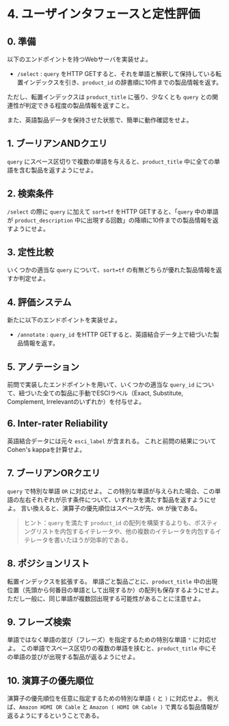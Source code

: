 # 4. ユーザインタフェースと定性評価

## 0. 準備

以下のエンドポイントを持つWebサーバを実装せよ。

- `/select` : `query` をHTTP GETすると、それを単語と解釈して保持している転置インデックスを引き、`product_id` の辞書順に10件までの製品情報を返す。

ただし、転置インデックスは `product_title` に張り、少なくとも `query` との関連性が判定できる程度の製品情報を返すこと。

また、英語製品データを保持させた状態で、簡単に動作確認をせよ。

## 1. ブーリアンANDクエリ

`query` にスペース区切りで複数の単語を与えると、`product_title` 中に全ての単語を含む製品を返すようにせよ。

## 2. 検索条件

`/select` の際に `query` に加えて `sort=tf` をHTTP GETすると、「`query` 中の単語が `product_description` 中に出現する回数」の降順に10件までの製品情報を返すようにせよ。

## 3. 定性比較

いくつかの適当な `query` について、`sort=tf` の有無どちらが優れた製品情報を返すか判定せよ。

## 4. 評価システム

新たに以下のエンドポイントを実装せよ。

- `/annotate` : `query_id` をHTTP GETすると、英語結合データ上で紐づいた製品情報を返す。

## 5. アノテーション

前問で実装したエンドポイントを用いて、いくつかの適当な `query_id` について、紐づいた全ての製品に手動でESCIラベル（Exact, Substitute, Complement, Irrelevantのいずれか）を付与せよ。

## 6. Inter-rater Reliability

英語結合データには元々 `esci_label` が含まれる。
これと前問の結果についてCohen's kappaを計算せよ。

## 7. ブーリアンORクエリ

`query` で特別な単語 `OR` に対応せよ。
この特別な単語が与えられた場合、この単語の左右それぞれが示す条件について、いずれかを満たす製品を返すようにせよ。
言い換えると、演算子の優先順位はスペースが先、`OR` が後である。

> ヒント：`query` を満たす `product_id` の配列を構築するよりも、ポスティングリストを内包するイテレータや、他の複数のイテレータを内包するイテレータを書いたほうが効率的である。

## 8. ポジションリスト

転置インデックスを拡張する。
単語ごと製品ごとに、`product_title` 中の出現位置（先頭から何番目の単語として出現するか）の配列も保存するようにせよ。
ただし一般に、同じ単語が複数回出現する可能性があることに注意せよ。

## 9. フレーズ検索

単語ではなく単語の並び（フレーズ）を指定するための特別な単語 `"` に対応せよ。
この単語でスペース区切りの複数の単語を挟むと、`product_title` 中にその単語の並びが出現する製品が返るようにせよ。

## 10. 演算子の優先順位

演算子の優先順位を任意に指定するための特別な単語 `(` と `)` に対応せよ。
例えば、`Amazon HDMI OR Cable` と `Amazon ( HDMI OR Cable )` で異なる製品情報が返るようにするということである。
